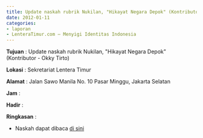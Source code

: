 ```yaml
---
title: Update naskah rubrik Nukilan, "Hikayat Negara Depok" (Kontributor - Okky Tirto)
date: 2012-01-11
categories:
- laporan
- LenteraTimur.com – Menyigi Identitas Indonesia
---
```


**Tujuan** : Update naskah rubrik Nukilan, "Hikayat Negara Depok" (Kontributor - Okky Tirto) 

**Lokasi** : Sekretariat Lentera Timur

**Alamat** : Jalan Sawo Manila No. 10 Pasar Minggu, Jakarta Selatan

**Jam** : 

**Hadir** : 

**Ringkasan** : 
* Naskah dapat dibaca [di sini](http://www.lenteratimur.com/2012/01/hikayat-negara-depok/)
